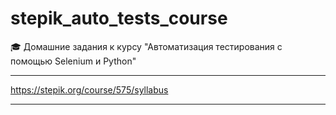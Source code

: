 


# stepik_auto_tests_course



🎓 Домашние задания к курсу "Автоматизация тестирования с помощью Selenium и Python"

---



https://stepik.org/course/575/syllabus


---

